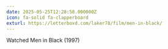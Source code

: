 ```yaml
---
date: 2025-05-25T12:28:58.000000Z
icon: fa-solid fa-clapperboard
exturl: https://letterboxd.com/laker78/film/men-in-black/
---
```


Watched Men in Black (1997)